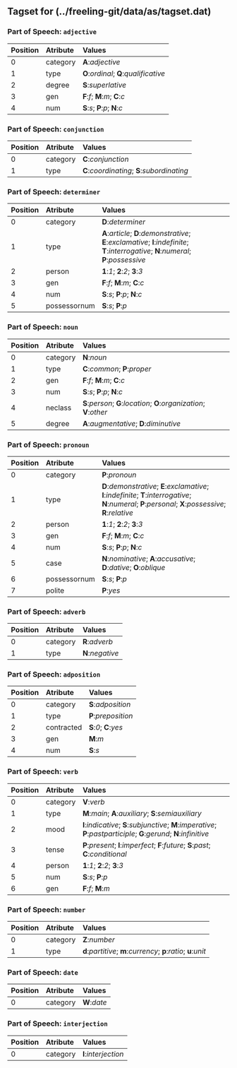 ## Tagset for (../freeling-git/data/as/tagset.dat)

### Part of Speech: `adjective`
| Position | Atribute | Values |
|:----     |:----     |:----   |
| 0        | category | **A**:_adjective_ |
| 1 | type |   **O**:_ordinal_;   **Q**:_qualificative_|
| 2 | degree |   **S**:_superlative_|
| 3 | gen |   **F**:_f_;   **M**:_m_;   **C**:_c_|
| 4 | num |   **S**:_s_;   **P**:_p_;   **N**:_c_|
### Part of Speech: `conjunction`
| Position | Atribute | Values |
|:----     |:----     |:----   |
| 0        | category | **C**:_conjunction_ |
| 1 | type |   **C**:_coordinating_;   **S**:_subordinating_|
### Part of Speech: `determiner`
| Position | Atribute | Values |
|:----     |:----     |:----   |
| 0        | category | **D**:_determiner_ |
| 1 | type |   **A**:_article_;   **D**:_demonstrative_;   **E**:_exclamative_;   **I**:_indefinite_;   **T**:_interrogative_;   **N**:_numeral_;   **P**:_possessive_|
| 2 | person |   **1**:_1_;   **2**:_2_;   **3**:_3_|
| 3 | gen |   **F**:_f_;   **M**:_m_;   **C**:_c_|
| 4 | num |   **S**:_s_;   **P**:_p_;   **N**:_c_|
| 5 | possessornum |   **S**:_s_;   **P**:_p_|
### Part of Speech: `noun`
| Position | Atribute | Values |
|:----     |:----     |:----   |
| 0        | category | **N**:_noun_ |
| 1 | type |   **C**:_common_;   **P**:_proper_|
| 2 | gen |   **F**:_f_;   **M**:_m_;   **C**:_c_|
| 3 | num |   **S**:_s_;   **P**:_p_;   **N**:_c_|
| 4 | neclass |   **S**:_person_;   **G**:_location_;   **O**:_organization_;   **V**:_other_|
| 5 | degree |   **A**:_augmentative_;   **D**:_diminutive_|
### Part of Speech: `pronoun`
| Position | Atribute | Values |
|:----     |:----     |:----   |
| 0        | category | **P**:_pronoun_ |
| 1 | type |   **D**:_demonstrative_;   **E**:_exclamative_;   **I**:_indefinite_;   **T**:_interrogative_;   **N**:_numeral_;   **P**:_personal_;   **X**:_possessive_;   **R**:_relative_|
| 2 | person |   **1**:_1_;   **2**:_2_;   **3**:_3_|
| 3 | gen |   **F**:_f_;   **M**:_m_;   **C**:_c_|
| 4 | num |   **S**:_s_;   **P**:_p_;   **N**:_c_|
| 5 | case |   **N**:_nominative_;   **A**:_accusative_;   **D**:_dative_;   **O**:_oblique_|
| 6 | possessornum |   **S**:_s_;   **P**:_p_|
| 7 | polite |   **P**:_yes_|
### Part of Speech: `adverb`
| Position | Atribute | Values |
|:----     |:----     |:----   |
| 0        | category | **R**:_adverb_ |
| 1 | type |   **N**:_negative_|
### Part of Speech: `adposition`
| Position | Atribute | Values |
|:----     |:----     |:----   |
| 0        | category | **S**:_adposition_ |
| 1 | type |   **P**:_preposition_|
| 2 | contracted |   **S**:_0_;   **C**:_yes_|
| 3 | gen |   **M**:_m_|
| 4 | num |   **S**:_s_|
### Part of Speech: `verb`
| Position | Atribute | Values |
|:----     |:----     |:----   |
| 0        | category | **V**:_verb_ |
| 1 | type |   **M**:_main_;   **A**:_auxiliary_;   **S**:_semiauxiliary_|
| 2 | mood |   **I**:_indicative_;   **S**:_subjunctive_;   **M**:_imperative_;   **P**:_pastparticiple_;   **G**:_gerund_;   **N**:_infinitive_|
| 3 | tense |   **P**:_present_;   **I**:_imperfect_;   **F**:_future_;   **S**:_past_;   **C**:_conditional_|
| 4 | person |   **1**:_1_;   **2**:_2_;   **3**:_3_|
| 5 | num |   **S**:_s_;   **P**:_p_|
| 6 | gen |   **F**:_f_;   **M**:_m_|
### Part of Speech: `number`
| Position | Atribute | Values |
|:----     |:----     |:----   |
| 0        | category | **Z**:_number_ |
| 1 | type |   **d**:_partitive_;   **m**:_currency_;   **p**:_ratio_;   **u**:_unit_|
### Part of Speech: `date`
| Position | Atribute | Values |
|:----     |:----     |:----   |
| 0        | category | **W**:_date_ |
### Part of Speech: `interjection`
| Position | Atribute | Values |
|:----     |:----     |:----   |
| 0        | category | **I**:_interjection_ |
